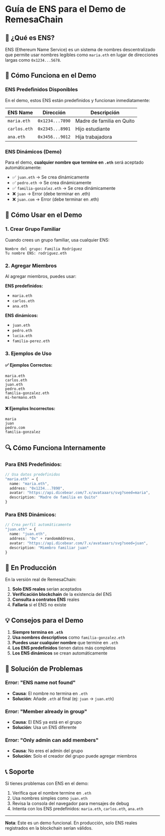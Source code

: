 # Guía de ENS para el Demo de RemesaChain

## 🎯 ¿Qué es ENS?

ENS (Ethereum Name Service) es un sistema de nombres descentralizado que permite usar nombres legibles como `maria.eth` en lugar de direcciones largas como `0x1234...5678`.

## 🔧 Cómo Funciona en el Demo

### ENS Predefinidos Disponibles

En el demo, estos ENS están predefinidos y funcionan inmediatamente:

| ENS Name | Dirección | Descripción |
|----------|-----------|-------------|
| `maria.eth` | `0x1234...7890` | Madre de familia en Quito |
| `carlos.eth` | `0x2345...8901` | Hijo estudiante |
| `ana.eth` | `0x3456...9012` | Hija trabajadora |

### ENS Dinámicos (Demo)

Para el demo, **cualquier nombre que termine en `.eth`** será aceptado automáticamente:

- ✅ `juan.eth` → Se crea dinámicamente
- ✅ `pedro.eth` → Se crea dinámicamente  
- ✅ `familia-gonzalez.eth` → Se crea dinámicamente
- ❌ `juan` → Error (debe terminar en .eth)
- ❌ `juan.com` → Error (debe terminar en .eth)

## 📝 Cómo Usar en el Demo

### 1. Crear Grupo Familiar

Cuando crees un grupo familiar, usa cualquier ENS:

```
Nombre del grupo: Familia Rodríguez
Tu nombre ENS: rodriguez.eth
```

### 2. Agregar Miembros

Al agregar miembros, puedes usar:

**ENS predefinidos:**
- `maria.eth`
- `carlos.eth` 
- `ana.eth`

**ENS dinámicos:**
- `juan.eth`
- `pedro.eth`
- `lucia.eth`
- `familia-perez.eth`

### 3. Ejemplos de Uso

#### ✅ Ejemplos Correctos:
```
maria.eth
carlos.eth
juan.eth
pedro.eth
familia-gonzalez.eth
mi-hermano.eth
```

#### ❌ Ejemplos Incorrectos:
```
maria
juan
pedro.com
familia-gonzalez
```

## 🔍 Cómo Funciona Internamente

### Para ENS Predefinidos:
```typescript
// Usa datos predefinidos
"maria.eth" → {
  name: "maria.eth",
  address: "0x1234...7890",
  avatar: "https://api.dicebear.com/7.x/avataaars/svg?seed=maria",
  description: "Madre de familia en Quito"
}
```

### Para ENS Dinámicos:
```typescript
// Crea perfil automáticamente
"juan.eth" → {
  name: "juan.eth",
  address: "0x" + randomAddress,
  avatar: "https://api.dicebear.com/7.x/avataaars/svg?seed=juan",
  description: "Miembro familiar juan"
}
```

## 🚀 En Producción

En la versión real de RemesaChain:

1. **Solo ENS reales** serían aceptados
2. **Verificación blockchain** de la existencia del ENS
3. **Consulta a contratos ENS** reales
4. **Fallaría** si el ENS no existe

## 💡 Consejos para el Demo

1. **Siempre termina en `.eth`**
2. **Usa nombres descriptivos** como `familia-gonzalez.eth`
3. **Puedes usar cualquier nombre** que termine en `.eth`
4. **Los ENS predefinidos** tienen datos más completos
5. **Los ENS dinámicos** se crean automáticamente

## 🔧 Solución de Problemas

### Error: "ENS name not found"
- **Causa**: El nombre no termina en `.eth`
- **Solución**: Añade `.eth` al final (ej: `juan` → `juan.eth`)

### Error: "Member already in group"
- **Causa**: El ENS ya está en el grupo
- **Solución**: Usa un ENS diferente

### Error: "Only admin can add members"
- **Causa**: No eres el admin del grupo
- **Solución**: Solo el creador del grupo puede agregar miembros

## 📞 Soporte

Si tienes problemas con ENS en el demo:

1. Verifica que el nombre termine en `.eth`
2. Usa nombres simples como `juan.eth`
3. Revisa la consola del navegador para mensajes de debug
4. Intenta con los ENS predefinidos: `maria.eth`, `carlos.eth`, `ana.eth`

---

**Nota**: Este es un demo funcional. En producción, solo ENS reales registrados en la blockchain serían válidos.
